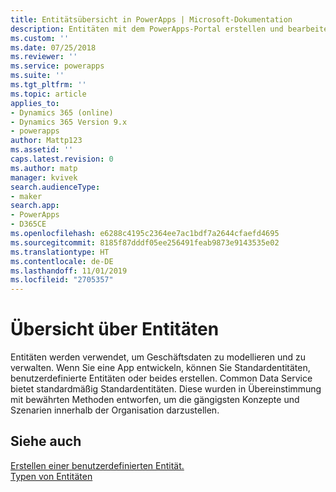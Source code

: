 ```yaml
---
title: Entitätsübersicht in PowerApps | Microsoft-Dokumentation
description: Entitäten mit dem PowerApps-Portal erstellen und bearbeiten
ms.custom: ''
ms.date: 07/25/2018
ms.reviewer: ''
ms.service: powerapps
ms.suite: ''
ms.tgt_pltfrm: ''
ms.topic: article
applies_to:
- Dynamics 365 (online)
- Dynamics 365 Version 9.x
- powerapps
author: Mattp123
ms.assetid: ''
caps.latest.revision: 0
ms.author: matp
manager: kvivek
search.audienceType:
- maker
search.app:
- PowerApps
- D365CE
ms.openlocfilehash: e6288c4195c2364ee7ac1bdf7a2644cfaefd4695
ms.sourcegitcommit: 8185f87dddf05ee256491feab9873e9143535e02
ms.translationtype: HT
ms.contentlocale: de-DE
ms.lasthandoff: 11/01/2019
ms.locfileid: "2705357"
---
```

# <a name="entity-overview"></a>Übersicht über Entitäten

Entitäten werden verwendet, um Geschäftsdaten zu modellieren und zu verwalten. Wenn Sie eine App entwickeln, können Sie Standardentitäten, benutzerdefinierte Entitäten oder beides erstellen. Common Data Service bietet standardmäßig Standardentitäten. Diese wurden in Übereinstimmung mit bewährten Methoden entworfen, um die gängigsten Konzepte und Szenarien innerhalb der Organisation darzustellen.

## <a name="see-also"></a>Siehe auch
[Erstellen einer benutzerdefinierten Entität.](data-platform-create-entity.md) <br/>
[Typen von Entitäten](types-of-entities.md)


